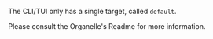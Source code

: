 The CLI/TUI only has a single target, called `default`.

Please consult the Organelle's Readme for more information.
